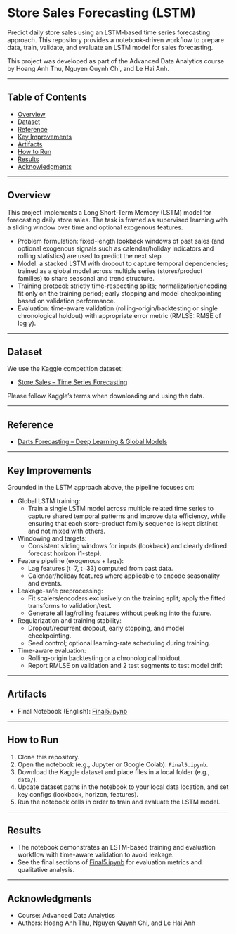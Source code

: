 # Store Sales Forecasting (LSTM)

Predict daily store sales using an LSTM-based time series forecasting approach. This repository provides a notebook-driven workflow to prepare data, train, validate, and evaluate an LSTM model for sales forecasting.

This project was developed as part of the Advanced Data Analytics course by Hoang Anh Thu, Nguyen Quynh Chi, and Le Hai Anh.

---

## Table of Contents
- [Overview](#overview)
- [Dataset](#dataset)
- [Reference](#reference)
- [Key Improvements](#key-improvements)
- [Artifacts](#artifacts)
- [How to Run](#how-to-run)
- [Results](#results)
- [Acknowledgments](#acknowledgments)

---

## Overview
This project implements a Long Short-Term Memory (LSTM) model for forecasting daily store sales. The task is framed as supervised learning with a sliding window over time and optional exogenous features.

- Problem formulation: fixed-length lookback windows of past sales (and optional exogenous signals such as calendar/holiday indicators and rolling statistics) are used to predict the next step
- Model: a stacked LSTM with dropout to capture temporal dependencies; trained as a global model across multiple series (stores/product families) to share seasonal and trend structure.
- Training protocol: strictly time-respecting splits; normalization/encoding fit only on the training period; early stopping and model checkpointing based on validation performance.
- Evaluation: time-aware validation (rolling-origin/backtesting or single chronological holdout) with appropriate error metric (RMLSE: RMSE of log y).

---

## Dataset
We use the Kaggle competition dataset:
- [Store Sales – Time Series Forecasting](https://www.kaggle.com/competitions/store-sales-time-series-forecasting)

Please follow Kaggle’s terms when downloading and using the data.

---

## Reference
- [Darts Forecasting – Deep Learning & Global Models](https://www.kaggle.com/code/ferdinandberr/darts-forecasting-deep-learning-global-models)

---

## Key Improvements
Grounded in the LSTM approach above, the pipeline focuses on:

- Global LSTM training:
  - Train a single LSTM model across multiple related time series to capture shared temporal patterns and improve data efficiency, while ensuring that each store–product family sequence is kept distinct and not mixed with others.
- Windowing and targets:
  - Consistent sliding windows for inputs (lookback) and clearly defined forecast horizon (1-step).
- Feature pipeline (exogenous + lags):
  - Lag features (t−7, t−33) computed from past data.
  - Calendar/holiday features where applicable to encode seasonality and events.
- Leakage-safe preprocessing:
  - Fit scalers/encoders exclusively on the training split; apply the fitted transforms to validation/test.
  - Generate all lag/rolling features without peeking into the future.
- Regularization and training stability:
  - Dropout/recurrent dropout, early stopping, and model checkpointing.
  - Seed control; optional learning-rate scheduling during training.
- Time-aware evaluation:
  - Rolling-origin backtesting or a chronological holdout.
  - Report RMLSE on validation and 2 test segments to test model drift

---

## Artifacts
- Final Notebook (English): [Final5.ipynb](https://github.com/AnhThuHoang0518/Deep-Learning-model-for-Sale-Forecasting/blob/main/Final5.ipynb)

---

## How to Run
1. Clone this repository.
2. Open the notebook (e.g., Jupyter or Google Colab): `Final5.ipynb`.
3. Download the Kaggle dataset and place files in a local folder (e.g., `data/`).
4. Update dataset paths in the notebook to your local data location, and set key configs (lookback, horizon, features).
5. Run the notebook cells in order to train and evaluate the LSTM model.

---

## Results
- The notebook demonstrates an LSTM-based training and evaluation workflow with time-aware validation to avoid leakage.
- See the final sections of [Final5.ipynb](https://github.com/AnhThuHoang0518/Deep-Learning-model-for-Sale-Forecasting/blob/main/Final5.ipynb) for evaluation metrics and qualitative analysis.

---

## Acknowledgments
- Course: Advanced Data Analytics
- Authors: Hoang Anh Thu, Nguyen Quynh Chi, and Le Hai Anh
